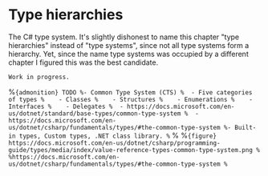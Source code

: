 # Type hierarchies

The C# type system.
It's slightly dishonest to name this chapter "type hierarchies" instead of "type systems", since not all type systems form a hierarchy.
Yet, since the name type systems was occupied by a different chapter I figured this was the best candidate.

```{warning}
Work in progress.
```


%```{admonition} TODO
%- Common Type System (CTS)
%  - Five categories of types
%    - Classes
%    - Structures
%    - Enumerations
%    - Interfaces
%    - Delegates
%  - https://docs.microsoft.com/en-us/dotnet/standard/base-types/common-type-system
%  - https://docs.microsoft.com/en-us/dotnet/csharp/fundamentals/types/#the-common-type-system
%- Built-in types, Custom types, .NET class library.
%```
%
%```{figure} https://docs.microsoft.com/en-us/dotnet/csharp/programming-guide/types/media/index/value-reference-types-common-type-system.png
%
%https://docs.microsoft.com/en-us/dotnet/csharp/fundamentals/types/#the-common-type-system
%```
